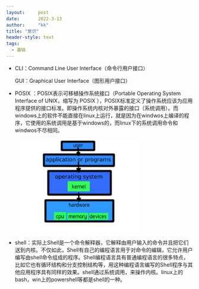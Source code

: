 ```yaml
---
layout:     post
date:       2022-3-13
author:     "kk"
title: "常识"
header-style: text
tags:
  - 基础
---
```




- CLI：Command Line User Interface（命令行用户接口）

  GUI：Graphical User Interface（图形用户接口）

- POSIX ：POSIX表示可移植操作系统接口（Portable Operating System Interface of UNIX，缩写为 POSIX ），POSIX标准定义了操作系统应该为应用程序提供的接口标准。即操作系统内核对外暴露的接口（系统调用）。而windows上的软件不能直接在linux上运行，就是因为在windwos上编译的程序，它使用的系统调用是基于windows的，而linux下的系统调用命令和windwos不尽相同。

  <img src="/img\in-post\Linux_kernel_and_Computer_layers.png" alt="Linux_kernel_and_Computer_layers" style="zoom: 33%;" />

- shell：实际上Shell是一个命令解释器，它解释由用户输入的命令并且把它们送到内核。不仅如此，Shell有自己的编程语言用于对命令的编辑，它允许用户编写由shell命令组成的程序。Shell编程语言具有普通编程语言的很多特点，比如它也有循环结构和分支控制结构等，用这种编程语言编写的Shell程序与其他应用程序具有同样的效果。shell通过系统调用，来操作内核。linux上的bash，win上的powershell等都是shell的一种。








